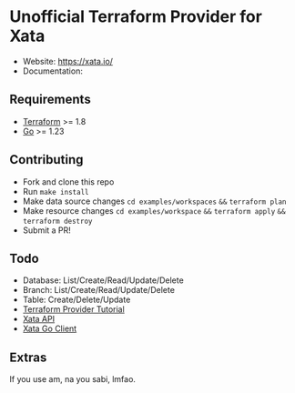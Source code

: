 # Unofficial Terraform Provider for Xata
- Website: https://xata.io/
- Documentation:

## Requirements
- [Terraform](https://developer.hashicorp.com/terraform/downloads) >= 1.8
- [Go](https://golang.org/doc/install) >= 1.23

## Contributing
- Fork and clone this repo
- Run `make install`
- Make data source changes `cd examples/workspaces` `&&` `terraform plan`
- Make resource changes `cd examples/workspace` `&&` `terraform apply` `&&` `terraform destroy`
- Submit a PR!

## Todo
- Database: List/Create/Read/Update/Delete
- Branch: List/Create/Read/Update/Delete
- Table: Create/Delete/Update
- [Terraform Provider Tutorial](https://developer.hashicorp.com/terraform/tutorials/providers-plugin-framework/providers-plugin-framework-provider)
- [Xata API](https://xata.io/docs/api-reference)
- [Xata Go Client](https://github.com/xataio/xata-go/blob/main/xata)

## Extras
If you use am, na you sabi, lmfao.